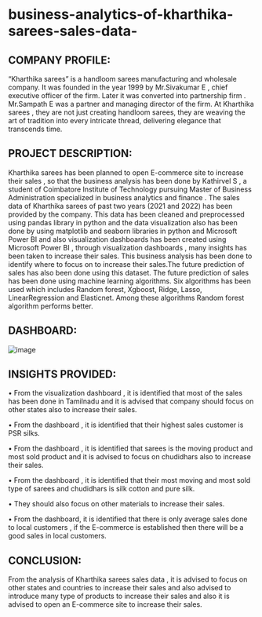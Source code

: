 # business-analytics-of-kharthika-sarees-sales-data-
## COMPANY PROFILE:
“Kharthika sarees” is a handloom sarees manufacturing and wholesale company. It was founded in the year 1999 by Mr.Sivakumar E , chief executive officer of the firm. Later it was converted into partnership firm . Mr.Sampath E was a partner and managing director of the firm. At Kharthika sarees , they are not just creating handloom sarees, they are weaving the art of tradition into every intricate thread, delivering elegance that transcends time. 
## PROJECT DESCRIPTION:
Kharthika sarees has been planned to  open E-commerce site to increase their sales , so that the business analysis has been done by Kathirvel S , a student of Coimbatore Institute of Technology pursuing Master of Business Administration specialized in business analytics and finance . The sales data of Kharthika sarees of past two years (2021 and 2022) has been provided by the company. This data has been cleaned and preprocessed using pandas library in python and the data visualization also has been done by using matplotlib and seaborn libraries in python and Microsoft Power BI and also visualization dashboards has been created using Microsoft Power BI , through visualization dashboards , many insights has been taken to increase their sales. This business analysis has been done to identify where to focus on to increase their sales.The future prediction of sales has also been done using this dataset. The future prediction of sales has been done using machine learning algorithms. Six algorithms has been used which includes Random forest, Xgboost, Ridge, Lasso, LinearRegression and Elasticnet. Among these algorithms Random forest algorithm performs better.
## DASHBOARD:
![image](https://github.com/Kathirvel-Sivakumar/business-analytics-of-kharthika-sarees-sales-data-/assets/172508505/fd41a2c1-6b01-4a8f-a32b-bd74fdd00829)
## INSIGHTS PROVIDED:
•	From the visualization dashboard , it is identified that most of the sales has been done in Tamilnadu and it is advised that company should focus on other states also to increase their sales.

•	From the dashboard , it is identified that their highest sales customer is PSR silks.

•	From the dashboard , it is identified that sarees is the moving product and most sold product and it is advised to focus on chudidhars also to increase their sales.

•	From the dashboard , it is identified that their most moving and most sold type of sarees and chudidhars is silk cotton and pure silk.

•	They should also focus on other materials to increase their sales.

•	From the dashboard, it is identified that there is only average sales done to local customers , if the E-commerce is established then there will be a good sales in local customers.
## CONCLUSION:
From the analysis of Kharthika sarees sales data , it is advised to focus on other states and countries to increase their sales and also advised to introduce many type of products to increase their sales and  also it is advised to open an    E-commerce site to increase their sales.
